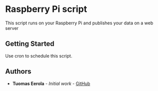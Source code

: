 # Raspberry Pi script

This script runs on your Raspberry Pi and publishes your data on a web server

## Getting Started

Use cron to schedule this script.

## Authors

* **Tuomas Eerola** - *Initial work* - [GitHub](https://github.com/eerolat)
